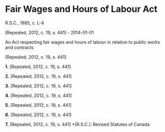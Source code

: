 # Fair Wages and Hours of Labour Act

R.S.C., 1985, c. L-4

[Repealed, 2012, c. 19, s. 441] - 2014-01-01

An Act respecting fair wages and hours of labour in relation to public works and contracts

[Repealed, 2012, c. 19, s. 441]

**1.** [Repealed, 2012, c. 19, s. 441]

**2.** [Repealed, 2012, c. 19, s. 441]

**3.** [Repealed, 2012, c. 19, s. 441]

**4.** [Repealed, 2012, c. 19, s. 441]

**5.** [Repealed, 2012, c. 19, s. 441]

**6.** [Repealed, 2012, c. 19, s. 441]

**7.** [Repealed, 2012, c. 19, s. 441]
  *[R.S.C.]: Revised Statutes of Canada
